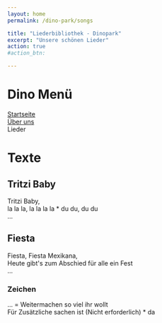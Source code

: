 ```yaml
---
layout: home
permalink: /dino-park/songs

title: "Liederbibliothek - Dinopark"
excerpt: "Unsere schönen Lieder"
action: true
#action_btn:

---
```



# Dino Menü

[Startseite](/dino-park)\
[Über uns]()\
Lieder

# Texte
## Tritzi Baby
Tritzi Baby,\
la la la, la la la la * du du, du du\
...
## Fiesta
Fiesta, Fiesta Mexikana,\
Heute gibt's zum Abschied für alle ein Fest\
...

### Zeichen
... = Weitermachen so viel ihr wollt\
Für Zusätzliche sachen ist (Nicht erforderlich) * da
